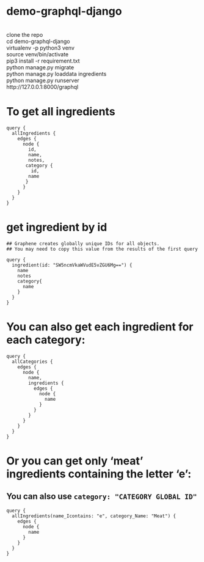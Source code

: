 # demo-graphql-django
<br/>
clone the repo <br/>
cd demo-graphql-django <br/>
virtualenv -p python3 venv <br/>
source venv/bin/activate <br/>
pip3 install -r requirement.txt <br/>
python manage.py migrate <br/>
python manage.py loaddata ingredients <br/>
python manage.py runserver <br/>
http://127.0.0.1:8000/graphql
<br/> 


# To get all ingredients

```
query {
  allIngredients {
    edges {
      node {
        id,
        name,
        notes,
       category {
         id,
        name
       }
      }
    }
  }
}
```



# get ingredient by id 
```
## Graphene creates globally unique IDs for all objects.
## You may need to copy this value from the results of the first query
```
```
query {
  ingredient(id: "SW5ncmVkaWVudE5vZGU6Mg==") {
    name
    notes
    category{
      name 
    }
  }
}
```



# You can also get each ingredient for each category:

```
query {
  allCategories {
    edges {
      node {
        name,
        ingredients {
          edges {
            node {
              name
            }
          }
        }
      }
    }
  }
}
```



# Or you can get only ‘meat’ ingredients containing the letter ‘e’:
## You can also use `category: "CATEGORY GLOBAL ID"`
```
query {
  allIngredients(name_Icontains: "e", category_Name: "Meat") {
    edges {
      node {
        name
      }
    }
  }
}
```
